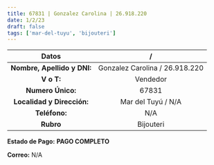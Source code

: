 ```yaml
---
title: 67831 | Gonzalez Carolina | 26.918.220
date: 1/2/23
draft: false
tags: ['mar-del-tuyu', 'bijouteri']
---
```


|          **Datos**          |                /               |
|:---------------------------:|:------------------------------:|
| **Nombre, Apellido y DNI:** | Gonzalez Carolina / 26.918.220 |
|          **V o T:**         |            Vendedor            |
|      **Numero Único:**      |              67831             |
|  **Localidad y Dirección:** |       Mar del Tuyú / N/A       |
|        **Teléfono:**        |               N/A              |
|          **Rubro**          |            Bijouteri           |

**Estado de Pago:** **PAGO COMPLETO**

**Correo:** N/A
